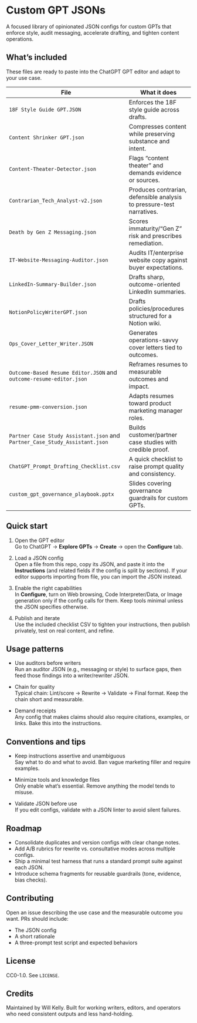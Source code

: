 # Custom GPT JSONs

A focused library of opinionated JSON configs for custom GPTs that enforce style, audit messaging, accelerate drafting, and tighten content operations.

## What’s included

These files are ready to paste into the ChatGPT GPT editor and adapt to your use case.

| File | What it does |
| --- | --- |
| `18F Style Guide GPT.JSON` | Enforces the 18F style guide across drafts. |
| `Content Shrinker GPT.json` | Compresses content while preserving substance and intent. |
| `Content-Theater-Detector.json` | Flags “content theater” and demands evidence or sources. |
| `Contrarian_Tech_Analyst-v2.json` | Produces contrarian, defensible analysis to pressure-test narratives. |
| `Death by Gen Z Messaging.json` | Scores immaturity/“Gen Z” risk and prescribes remediation. |
| `IT-Website-Messaging-Auditor.json` | Audits IT/enterprise website copy against buyer expectations. |
| `LinkedIn-Summary-Builder.json` | Drafts sharp, outcome-oriented LinkedIn summaries. |
| `NotionPolicyWriterGPT.json` | Drafts policies/procedures structured for a Notion wiki. |
| `Ops_Cover_Letter_Writer.JSON` | Generates operations-savvy cover letters tied to outcomes. |
| `Outcome-Based Resume Editor.JSON` and `outcome-resume-editor.json` | Reframes resumes to measurable outcomes and impact. |
| `resume-pmm-conversion.json` | Adapts resumes toward product marketing manager roles. |
| `Partner Case Study Assistant.json` and `Partner_Case_Study_Assistant.json` | Builds customer/partner case studies with credible proof. |
| `ChatGPT_Prompt_Drafting_Checklist.csv` | A quick checklist to raise prompt quality and consistency. |
| `custom_gpt_governance_playbook.pptx` | Slides covering governance guardrails for custom GPTs. |

## Quick start

1) Open the GPT editor  
Go to ChatGPT → **Explore GPTs** → **Create** → open the **Configure** tab.

2) Load a JSON config  
Open a file from this repo, copy its JSON, and paste it into the **Instructions** (and related fields if the config is split by sections). If your editor supports importing from file, you can import the JSON instead.

3) Enable the right capabilities  
In **Configure**, turn on Web browsing, Code Interpreter/Data, or Image generation only if the config calls for them. Keep tools minimal unless the JSON specifies otherwise.

4) Publish and iterate  
Use the included checklist CSV to tighten your instructions, then publish privately, test on real content, and refine.

## Usage patterns

- Use auditors before writers  
  Run an auditor JSON (e.g., messaging or style) to surface gaps, then feed those findings into a writer/rewriter JSON.

- Chain for quality  
  Typical chain: Lint/score → Rewrite → Validate → Final format. Keep the chain short and measurable.

- Demand receipts  
  Any config that makes claims should also require citations, examples, or links. Bake this into the instructions.

## Conventions and tips

- Keep instructions assertive and unambiguous  
  Say what to do and what to avoid. Ban vague marketing filler and require examples.

- Minimize tools and knowledge files  
  Only enable what’s essential. Remove anything the model tends to misuse.

- Validate JSON before use  
  If you edit configs, validate with a JSON linter to avoid silent failures.

## Roadmap

- Consolidate duplicates and version configs with clear change notes.  
- Add A/B rubrics for rewrite vs. consultative modes across multiple configs.  
- Ship a minimal test harness that runs a standard prompt suite against each JSON.  
- Introduce schema fragments for reusable guardrails (tone, evidence, bias checks).

## Contributing

Open an issue describing the use case and the measurable outcome you want. PRs should include:
- The JSON config  
- A short rationale  
- A three-prompt test script and expected behaviors

## License

CC0-1.0. See `LICENSE`.

## Credits

Maintained by Will Kelly. Built for working writers, editors, and operators who need consistent outputs and less hand-holding.
